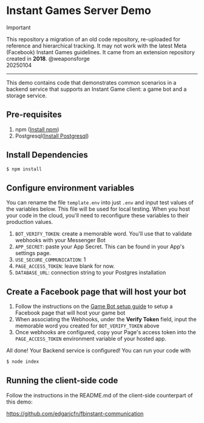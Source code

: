 # Instant Games Server Demo


> [!IMPORTANT]
> This repository a migration of an old code repository, re-uploaded for reference and hierarchical tracking. It may not work with the latest Meta (Facebook) Instant Games guidelines. It came from an extension repository created in **2018**.
> @weaponsforge<br>
> 20250104

---

This demo contains code that demonstrates common scenarios in a backend service that supports an Instant Game client: a game bot and a storage service.

## Pre-requisites
1. npm ([Install npm](https://docs.npmjs.com/cli/install))
1. Postgresql([Install Postgresql](https://www.postgresql.org/download/))


## Install Dependencies
```bash
$ npm install
```

## Configure environment variables
You can rename the file `template.env` into just `.env` and input test values of the variables below. This file will be used for local testing. When you host your code in the cloud, you'll need to reconfigure these variables to their production values.

1. `BOT_VERIFY_TOKEN`: create a memorable word. You'll use that to validate webhooks with your Messenger Bot
1. `APP_SECRET`: paste your App Secret. This can be found in your App's settings page.
1. `USE_SECURE_COMMUNICATION`: 1
1. `PAGE_ACCESS_TOKEN`: leave blank for now.
1. `DATABASE_URL`: connection string to your Postgres installation


## Create a Facebook page that will host your bot

1. Follow the instructions on the [Game Bot setup guide](https://developers.facebook.com/docs/games/instant-games/getting-started/bot-setup) to setup a Facebook page that will host your game bot
1. When associating the Webhooks, under the **Verify Token** field, input the memorable word you created for `BOT_VERIFY_TOKEN` above
1. Once webhooks are configured, copy your Page's access token into the `PAGE_ACCESS_TOKEN` environment variable of your hosted app.

All done! Your Backend service is configured!
You can run your code with

```bash
$ node index
```

## Running the client-side code
Follow the instructions in the README.md of the client-side counterpart of this demo:

https://github.com/edgarjcfn/fbinstant-communication